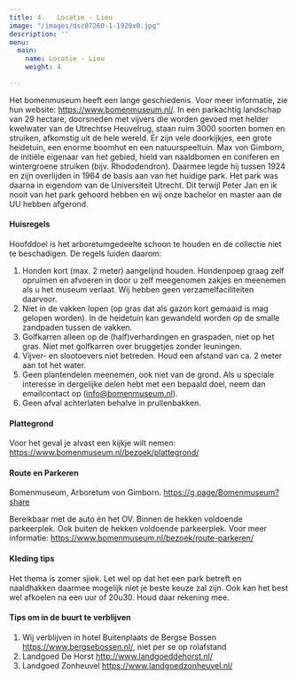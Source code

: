```yaml
---
title: 4.   Locatie - Lieu
image: "/images/dsc07260-1-1920x0.jpg"
description: ''
menu:
  main:
    name: Locatie - Lieu
    weight: 4

---
```

Het bomenmuseum heeft een lange geschiedenis. Voor meer informatie, zie hun website: https://www.bomenmuseum.nl/.
In een parkachtig landschap van 29 hectare, doorsneden met vijvers die worden gevoed met helder kwelwater van de Utrechtse Heuvelrug, staan ruim 3000 soorten bomen en struiken, afkomstig uit de hele wereld. Er zijn vele doorkijkjes, een grote heidetuin, een enorme boomhut en een natuurspeeltuin. Max von Gimborn, de initiële eigenaar van het gebied, hield van naaldbomen en coniferen en wintergroene struiken (bijv. Rhododendron). Daarmee legde hij tussen 1924 en zijn overlijden in 1964 de basis aan van het huidige park. Het park was daarna in eigendom van de Universiteit Utrecht. Dit terwijl Peter Jan en ik nooit van het park gehoord hebben en wij onze bachelor en master aan de UU hebben afgerond.

#### Huisregels

Hoofddoel is het arboretumgedeelte schoon te houden en de collectie niet te beschadigen. De regels luiden daarom:

1. Honden kort (max. 2 meter) aangelijnd houden. Hondenpoep graag zelf opruimen en afvoeren in door u zelf meegenomen zakjes en meenemen als u het museum verlaat. Wij hebben geen verzamelfaciliteiten daarvoor.
2. Niet in de vakken lopen (op gras dat als gazon kort gemaaid is mag gelopen worden). In de heidetuin kan gewandeld worden op de smalle zandpaden tussen de vakken.
3. Golfkarren alleen op de (half)verhardingen en graspaden, niet op het gras. Niet met golfkarren over bruggetjes zonder leuningen.
4. Vijver- en slootoevers niet betreden. Houd een afstand van ca. 2 meter aan tot het water.
5. Geen plantendelen meenemen, ook niet van de grond. Als u speciale interesse in dergelijke delen hebt met een bepaald doel, neem dan emailcontact op (info@bomenmuseum.nl).
6. Geen afval achterlaten behalve in prullenbakken.

#### Plattegrond

Voor het geval je alvast een kijkje wilt nemen:
https://www.bomenmuseum.nl/bezoek/plattegrond/

#### Route en Parkeren

Bomenmuseum, Arboretum von Gimborn.
https://g.page/Bomenmuseum?share 

Bereikbaar met de auto én het OV.
Binnen de hekken voldoende parkeerplek. Ook buiten de hekken voldoende parkeerplek.
Voor meer informatie:
https://www.bomenmuseum.nl/bezoek/route-parkeren/

#### Kleding tips

Het thema is zomer sjiek. Let wel op dat het een park betreft en naaldhakken daarmee mogelijk niet je beste keuze zal zijn. Ook kan het best wel afkoelen na een uur of 20u30. Houd daar rekening mee.

#### Tips om in de buurt te verblijven

1. Wij verblijven in hotel Buitenplaats de Bergse Bossen https://www.bergsebossen.nl/, niet per se op rolafstand
2. Landgoed De Horst http://www.landgoeddehorst.nl/
3. Landgoed Zonheuvel https://www.landgoedzonheuvel.nl/